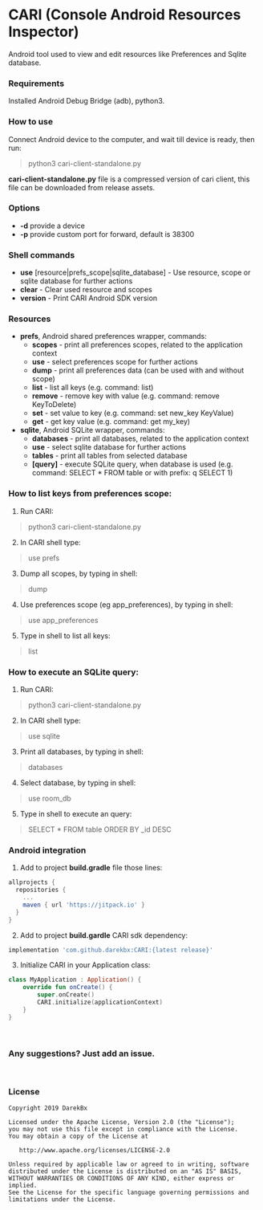 # CARI (Console Android Resources Inspector)

Android tool used to view and edit resources like Preferences and Sqlite database.

### Requirements
Installed Android Debug Bridge (adb), python3.

### How to use
Connect Android device to the computer, and wait till device is ready, then run: 
> python3 cari-client-standalone.py

**cari-client-standalone.py** file is a compressed version of cari client, this file can be downloaded from release assets.

### Options
  - **-d** provide a device
  - **-p** provide custom port for forward, default is 38300

### Shell commands
  - **use** [resource|prefs_scope|sqlite_database]  - Use resource, scope or sqlite database for further actions
  - **clear**                                       - Clear used resource and scopes
  - **version**                                     - Print CARI Android SDK version

### Resources
  - **prefs**, Android shared preferences wrapper, commands:
    - **scopes** - print all preferences scopes, related to the application context
    - **use** - select preferences scope for further actions
    - **dump** - print all preferences data (can be used with and without scope)
    - **list** - list all keys  (e.g. command: list)
    - **remove** - remove key with value  (e.g. command: remove KeyToDelete)
    - **set** - set value to key (e.g. command: set new_key KeyValue)
    - **get** - get key value (e.g. command: get my_key)
  - **sqlite**, Android SQLite wrapper, commands:
    - **databases** - print all databases, related to the application context
    - **use** - select sqlite database for further actions
    - **tables** - print all tables from selected database
    - **[query]** - execute SQLite query, when database is used (e.g. command: SELECT * FROM table or with prefix: q SELECT 1)

### How to list keys from preferences scope:
  1. Run CARI: 
  > python3 cari-client-standalone.py
  2. In CARI shell type: 
  > use prefs
  3. Dump all scopes, by typing in shell: 
  > dump
  4. Use preferences scope (eg app_preferences), by typing in shell: 
  > use app_preferences   
  5. Type in shell to list all keys: 
  > list
  
### How to execute an SQLite query:
  1. Run CARI: 
  > python3 cari-client-standalone.py
  2. In CARI shell type: 
  > use sqlite
  3. Print all databases, by typing in shell: 
  > databases
  4. Select database, by typing in shell: 
  > use room_db   
  5. Type in shell to execute an query: 
  > SELECT * FROM table ORDER BY _id DESC

### Android integration
  1. Add to project **build.gradle** file those lines:
  ```groovy
  allprojects {
    repositories {
      ...
      maven { url 'https://jitpack.io' }
    }
  }
  ```
  2. Add to project **build.gardle** CARI sdk dependency:
  ```groovy
  implementation 'com.github.darekbx:CARI:{latest release}'
  ```
  3. Initialize CARI in your Application class:
  ```kotlin
  class MyApplication : Application() {
      override fun onCreate() {
          super.onCreate()
          CARI.initialize(applicationContext)
      }
  }
  ```

<br />

### Any suggestions? Just add an issue.

<br />

### License
```
Copyright 2019 DarekBx

Licensed under the Apache License, Version 2.0 (the "License");
you may not use this file except in compliance with the License.
You may obtain a copy of the License at

   http://www.apache.org/licenses/LICENSE-2.0

Unless required by applicable law or agreed to in writing, software
distributed under the License is distributed on an "AS IS" BASIS,
WITHOUT WARRANTIES OR CONDITIONS OF ANY KIND, either express or implied.
See the License for the specific language governing permissions and
limitations under the License.
```
